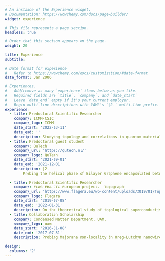 ```yaml
---
# An instance of the Experience widget.
# Documentation: https://wowchemy.com/docs/page-builder/
widget: experience

# This file represents a page section.
headless: true

# Order that this section appears on the page.
weight: 20

title: Experience
subtitle:

# Date format for experience
#   Refer to https://wowchemy.com/docs/customization/#date-format
date_format: Jan 2006

# Experiences.
#   Add/remove as many `experience` items below as you like.
#   Required fields are `title`, `company`, and `date_start`.
#   Leave `date_end` empty if it's your current employer.
#   Begin multi-line descriptions with YAML's `|2-` multi-line prefix.
experience:
  - title: Predoctoral Scientific Researcher
    company: ICMM-CSIC
    company_logo: ICMM
    date_start: '2022-03-11'
    date_end: ''
    description: Studying topology and correlations in quantum materials and solid state technologies
  - title: Predoctoral guest student
    company: QuTech
    company_url: 'https://qutech.nl/'
    company_logo: QuTech
    date_start: '2021-09-01'
    date_end: '2021-12-01'
    description: |2-
        Probing the helical phase of Bilayer Graphene encapsulated between TMDCs

  - title: Predoctoral Scientific Researcher
    company: FLAG-ERA JTC European project. 'Topograph'
    company_url: 'https://www.flagera.eu/wp-content/uploads/2019/01/TopoGraph.pdf'
    company_logo: Flagera
    date_start: '2019-07-08'
    date_end: '2022-01-31'
    description: On the theoretical study of topological superconductivity in graphene-based van der Waals heterostructures.
  - title: Collaboration Scholarship
    company: Condensed Matter Department, UAM.
    company_logo: uam
    date_start: '2016-11-08'
    date_end: '2017-07-31'
    description: Probing Majorana non-locality in Oreg-Lutchyn nanowires

design:
  columns: '2'
---
```

